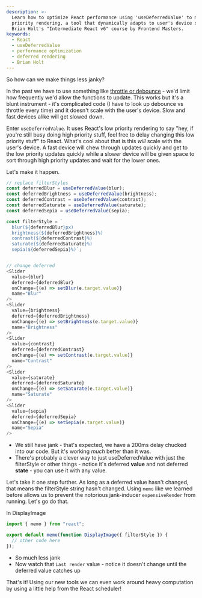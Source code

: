 ```yaml
---
description: >-
  Learn how to optimize React performance using 'useDeferredValue' to manage low
  priority rendering, a tool that dynamically adapts to user's device speed, in
  Brian Holt's "Intermediate React v6" course by Frontend Masters.
keywords:
  - React
  - useDeferredValue
  - performance optimization
  - deferred rendering
  - Brian Holt
---
```

So how can we make things less janky?

In the past we have to use something like [throttle or debounce][throttle] - we'd limit how frequently we'd allow the functions to update. This works but it's a blunt instrument - it's complicated code (I have to look up debounce vs throttle every time) and it doesn't scale with the user's device. Slow and fast devices alike will get slowed down.

Enter `useDeferredValue`. It uses React's low priority rendering to say "hey, if you're still busy doing high priority stuff, feel free to delay changing this low priority stuff" to React. What's cool about that is this _will_ scale with the user's device. A fast device will chew through updates quickly and get to the low priority updates quickly while a slower device will be given space to sort through high priority updates and wait for the lower ones.

Let's make it happen.

```javascript
// replace filterStyles
const deferredBlur = useDeferredValue(blur);
const deferredBrightness = useDeferredValue(brightness);
const deferredContrast = useDeferredValue(contrast);
const deferredSaturate = useDeferredValue(saturate);
const deferredSepia = useDeferredValue(sepia);

const filterStyle = `
  blur(${deferredBlur}px)
  brightness(${deferredBrightness}%)
  contrast(${deferredContrast}%)
  saturate(${deferredSaturate}%)
  sepia(${deferredSepia}%)`;


// change deferred
<Slider
  value={blur}
  deferred={deferredBlur}
  onChange={(e) => setBlur(e.target.value)}
  name="Blur"
/>
<Slider
  value={brightness}
  deferred={deferredBrightness}
  onChange={(e) => setBrightness(e.target.value)}
  name="Brightness"
/>
<Slider
  value={contrast}
  deferred={deferredContrast}
  onChange={(e) => setContrast(e.target.value)}
  name="Contrast"
/>
<Slider
  value={saturate}
  deferred={deferredSaturate}
  onChange={(e) => setSaturate(e.target.value)}
  name="Saturate"
/>
<Slider
  value={sepia}
  deferred={deferredSepia}
  onChange={(e) => setSepia(e.target.value)}
  name="Sepia"
/>
```

- We still have jank - that's expected, we have a 200ms delay chucked into our code. But it's working _much_ better than it was.
- There's probably a clever way to just useDeferredValue with just the filterStyle or other things - notice it's deferred **value** and not deferred **state** - you can use it with any value.

Let's take it one step further. As long as a deferred value hasn't changed, that means the filterStyle string hasn't changed. Using `memo` like we learned before allows us to prevent the notorious jank-inducer `expensiveRender` from running. Let's go do that.

In DisplayImage

```javascript
import { memo } from "react";

export default memo(function DisplayImage({ filterStyle }) {
  // other code here
});
```

- So much less jank
- Now watch that `Last render` value - notice it doesn't change until the deferred value catches up

That's it! Using our new tools we can even work around heavy computation by using a little help from the React scheduler!

[throttle]: https://css-tricks.com/debouncing-throttling-explained-examples/
